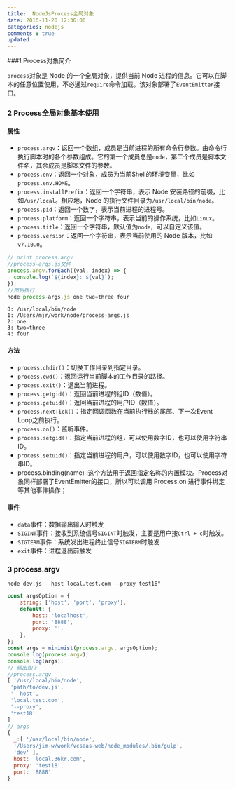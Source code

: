 ```yaml
---
title:  NodeJsProcess全局对象 
date: 2016-11-20 12:36:00
categories: nodejs
comments : true 
updated : 
---
```

###1 Process对象简介

`process`对象是 Node 的一个全局对象，提供当前 Node 进程的信息。它可以在脚本的任意位置使用，不必通过`require`命令加载。该对象部署了`EventEmitter`接口。

### 2 Process全局对象基本使用

#### 属性

- `process.argv`：返回一个数组，成员是当前进程的所有命令行参数。由命令行执行脚本时的各个参数组成。它的第一个成员总是`node`，第二个成员是脚本文件名，其余成员是脚本文件的参数。
- `process.env`：返回一个对象，成员为当前Shell的环境变量，比如`process.env.HOME`。
- `process.installPrefix`：返回一个字符串，表示 Node 安装路径的前缀，比如`/usr/local`。相应地，Node 的执行文件目录为`/usr/local/bin/node`。
- `process.pid`：返回一个数字，表示当前进程的进程号。
- `process.platform`：返回一个字符串，表示当前的操作系统，比如`Linux`。
- `process.title`：返回一个字符串，默认值为`node`，可以自定义该值。
- `process.version`：返回一个字符串，表示当前使用的 Node 版本，比如`v7.10.0`。


```javascript
// print process.argv
//process-args.js文件
process.argv.forEach((val, index) => {
  console.log(`${index}: ${val}`);
});
//然后执行
node process-args.js one two=three four
```

```
0: /usr/local/bin/node
1: /Users/mjr/work/node/process-args.js
2: one
3: two=three
4: four
```



#### 方法 

- `process.chdir()`：切换工作目录到指定目录。
- `process.cwd()`：返回运行当前脚本的工作目录的路径。
- `process.exit()`：退出当前进程。
- `process.getgid()`：返回当前进程的组ID（数值）。
- `process.getuid()`：返回当前进程的用户ID（数值）。
- `process.nextTick()`：指定回调函数在当前执行栈的尾部、下一次Event Loop之前执行。
- `process.on()`：监听事件。
- `process.setgid()`：指定当前进程的组，可以使用数字ID，也可以使用字符串ID。
- `process.setuid()`：指定当前进程的用户，可以使用数字ID，也可以使用字符串ID。
-  process.binding(name) :这个方法用于返回指定名称的内置模块。Process对象同样部署了EventEmitter的接口，所以可以调用 Process.on 进行事件绑定等其他事件操作；

#### 事件

- `data`事件：数据输出输入时触发
- `SIGINT`事件：接收到系统信号`SIGINT`时触发，主要是用户按`Ctrl + c`时触发。
- `SIGTERM`事件：系统发出进程终止信号`SIGTERM`时触发
- `exit`事件：进程退出前触发

### 3 process.argv

```
node dev.js --host local.test.com --proxy test18"
```

```javascript
const argsOption = {
    string: ['host', 'port', 'proxy'],
    default: {
        host: 'localhost',
        port: '8888',
        proxy: '',
    },
};
const args = minimist(process.argv, argsOption);
console.log(process.argv);
console.log(args);
// 输出如下
//process.argv
[ '/usr/local/bin/node',
 'path/to/dev.js',
 '--host',
 'local.test.com',
 '--proxy',
 'test18'
]
// args
{ 
  _:[ '/usr/local/bin/node',
  '/Users/jim-w/work/vcsaas-web/node_modules/.bin/gulp',
  'dev' ],
  host: 'local.36kr.com',
  proxy: 'test18',
  port: '8888' 
}
```




